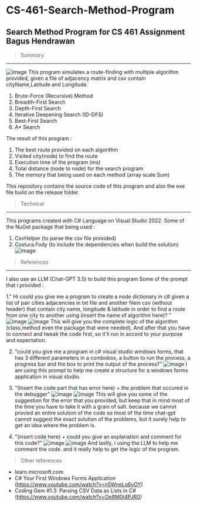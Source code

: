 # CS-461-Search-Method-Program
Search Method Program for CS 461 Assignment
Bagus Hendrawan
------------------------------------------------------

> Summary
----------
![image](https://github.com/Baguser7/CS-461-Search-Method-Program/assets/125522708/77dfda0b-c952-4832-8a07-b7c0fb2a0d5f)
This program simulates a route-finding with multiple algorithm provided, 
given a file of adjacency matrix and csv contain cityName,Latitude and Longitude.
1. Brute-Force (Recursive) Method
2. Breadth-First Search
3. Depth-First Search
4. Iterative Deepening Search (ID-DFS)
5. Best-First Search
6. A* Search

The result of this program :
1. The best route provided on each algorithm
2. Visited city(node) to find the route
3. Execution time of the program (ms)
4. Total distance (node to node) for the search program
5. The memory that being used on each method (array scale Sum)

This repository contains the source code of this program and also the exe file build on the release folder.

> Technical
-----------
This programs created with C# Language on Visual Studio 2022.
Some of the NuGet package that being used :
1. CsvHelper (to parse the csv file provided)
2. Costura.Fody (to include the dependencies when build the solution)
![image](https://github.com/Baguser7/CS-461-Search-Method-Program/assets/125522708/298e8668-fe9b-4e26-85f1-142bb98b9bbe)

> References
-------------
I also use an LLM (Chat-GPT 3.5) to build this program
Some of the prompt that i provided :

1." Hi could you give me a program to create a node dictionary in c# given a list of pair cities adjacencies in txt file and another filein csv (without header) that contain  city name, longitude & latitude in order to find a route from one city to another using (insert the name of algorithm here)? "
![image](https://github.com/Baguser7/CS-461-Search-Method-Program/assets/125522708/c0dec98f-b311-4969-b07a-203b0345eaa9)
![image](https://github.com/Baguser7/CS-461-Search-Method-Program/assets/125522708/a68cf88e-01ff-4f18-b149-06780a836380)
This will give you the complete logic of the algorithm (class,method even the package that were needed), 
And after that you have to connect and tweak the code first, so it'll run in accord to your purpose and expectation.

2. "could you give me a program in c# visual studio windows forms, that has 3 different parameters in a combobox, a button to run the process, a progress bar and the box to print the output of the process?"
![image](https://github.com/Baguser7/CS-461-Search-Method-Program/assets/125522708/1eab4d17-8aec-4220-ab20-a7de2602acc0)
I am using this prompt to help me create a structure for a windows forms application in visual studio.

3. "(Insert the code part that has error here) + the problem that occured in the debugger"
![image](https://github.com/Baguser7/CS-461-Search-Method-Program/assets/125522708/00f388e8-bb9b-4017-bc12-5f47463d1e9b)
![image](https://github.com/Baguser7/CS-461-Search-Method-Program/assets/125522708/a74f49cf-7018-4f45-afc7-8394d4b385b1)
This will give you some of the suggestion for the error that you provided, but keep that in mind most of the time you have to take it with a grain of salt. because we cannot provied an entire solution of the code so most of the time chat-gpt cannot suggest the exact solution of the problems, but it surely help to get an idea where the problem is.

4. "(insert code here) + could you give an explanation and comment for this code?"
![image](https://github.com/Baguser7/CS-461-Search-Method-Program/assets/125522708/fe122293-f573-426d-a857-abab54ba3546)
![image](https://github.com/Baguser7/CS-461-Search-Method-Program/assets/125522708/093afcf1-0f9a-4941-9559-d39d65bb96b7)
And lastly, i using the LLM to help me comment the code. and it really help to get the logic of the program.

> Other references
- learn.microsoft.com
- C# Your First Windows Forms Application (https://www.youtube.com/watch?v=n5WneLo6vOY)
- Coding Gem #1.3: Parsing CSV Data as Lists in C# (https://www.youtube.com/watch?v=Oe8M0t4PJR0)

